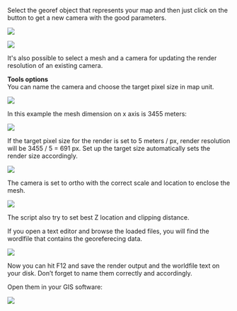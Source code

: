 Select the georef object that represents your map and then just click on the button to get a new camera with the good parameters.

![](https://raw.githubusercontent.com/wiki/domlysz/blenderGIS/Blender27x/images/georender_tool_panel.jpg)

![](https://raw.githubusercontent.com/wiki/domlysz/blenderGIS/Blender27x/images/georender_example.jpg)

It's also possible to select a mesh and a camera for updating the render resolution of an existing camera.

**Tools options**  
You can name the camera and choose the target pixel size in map unit.

![](https://raw.githubusercontent.com/wiki/domlysz/blenderGIS/Blender27x/images/georender_redo_options.jpg)

In this example the mesh dimension on x axis is 3455 meters:

![](https://raw.githubusercontent.com/wiki/domlysz/blenderGIS/Blender27x/images/georender_mesh_dimensions.jpg)

If the target pixel size for the render is set to 5 meters / px, render resolution will be 3455 / 5 = 691 px. Set up the target size automatically sets the render size accordingly.

![](https://raw.githubusercontent.com/wiki/domlysz/blenderGIS/Blender27x/images/georender_resolution.jpg)

The camera is set to ortho with the correct scale and location to enclose the mesh.

![](https://raw.githubusercontent.com/wiki/domlysz/blenderGIS/Blender27x/images/georender_cam_settings.jpg)

The script also try to set best Z location and clipping distance.

If you open a text editor and browse the loaded files, you will find the wordlfile that contains the georeferecing data.

![](https://raw.githubusercontent.com/wiki/domlysz/blenderGIS/Blender27x/images/georender_worldfile.jpg)

Now you can hit F12 and save the render output and the worldfile text on your disk. Don’t forget to name them correctly and accordingly.

Open them in your GIS software:

![](https://raw.githubusercontent.com/wiki/domlysz/blenderGIS/Blender27x/images/georender_result.jpg)
